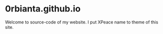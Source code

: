 # 0rbianta.github.io

Welcome to source-code of my website. I put XPeace name to theme of this site. 
